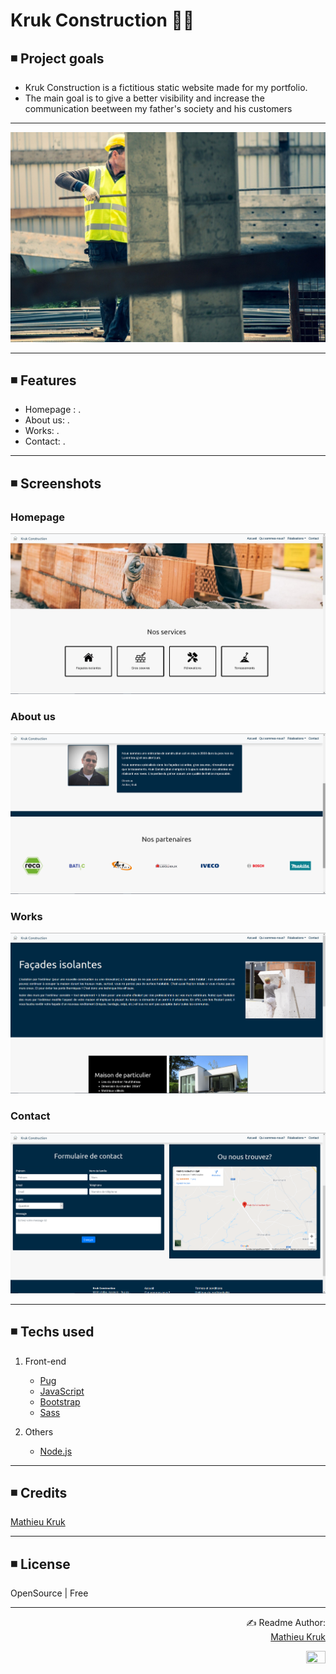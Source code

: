 # Kruk Construction 👨‍🔧

## ◾ Project goals

<ul>
  <li>Kruk Construction is a fictitious static website made for my portfolio.</li>
  <li>The main goal is to give a better visibility and increase the communication beetween my father's society and his customers</li>
</ul>

<hr>

<p align="center">
  <img src="public/images/repository/construction.jpg">
</p>

<hr>

## ◾ Features
<ul>
  <li>Homepage : .</li>
  <li>About us: .</li>
  <li>Works: .</li>
  <li>Contact: .</li>
</ul>

<hr>

## ◾ Screenshots

### Homepage
<p align="center">
  <img src="public/images/repository/homepage.png">
</p>

### About us
<p align="center">
  <img src="public/images/repository/about.png">
</p>

### Works
<p align="center">
  <img src="public/images/repository/works.png">
</p>

### Contact
<p align="center">
  <img src="public/images/repository/contact.png">
</p>

<hr>

## ◾ Techs used

1. Front-end
   - [Pug](https://pugjs.org/api/getting-started.html)
   - [JavaScript](https://www.javascript.com/)
   - [Bootstrap](https://getbootstrap.com/)
   - [Sass](https://sass-lang.com/)
   
2. Others
   - [Node.js](https://nodejs.org/en/)

<hr>

## ◾ Credits

[Mathieu Kruk](https://github.com/MathieuKruk)

<hr>

## ◾ License

OpenSource | Free

<hr>

<p align="right">
  ✍️ Readme Author:<br>
  <a href="https://github.com/MathieuKruk">Mathieu Kruk</a>
</p>

<p align="right">
  <img src="https://media.giphy.com/media/2YOp8WqFDRHhe/giphy.gif" height="40%" width="25%">
</p>
